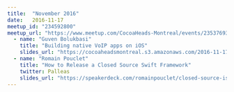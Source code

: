 ```yaml
---
title:  "November 2016"
date:   2016-11-17
meetup_id: "234592800"
meetup_url: "https://www.meetup.com/CocoaHeads-Montreal/events/235376937/"
  - name: "Guven Bolukbasi"
    title: "Building native VoIP apps on iOS"
    slides_url: "https://cocoaheadsmontreal.s3.amazonaws.com/2016-11-17/VoIP.pdf"
  - name: "Romain Pouclet"
    title: "How to Release a Closed Source Swift Framework"
    twitter: Palleas
    slides_url: "https://speakerdeck.com/romainpouclet/closed-source-is-best-source"
---
```

